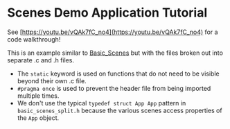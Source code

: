 # Scenes Demo Application Tutorial

See [https://youtu.be/vQAk7fC_no4](https://youtu.be/vQAk7fC_no4) for a code walkthrough!

This is an example similar to [Basic_Scenes](https://github.com/jamisonderek/flipper-zero-tutorials/tree/main/ui/basic_scenes) but with the files broken out into separate .c and .h files.

- The ``static`` keyword is used on functions that do not need to be visible beyond their own .c file.
- ``#pragma once`` is used to prevent the header file from being imported multiple times.
- We don't use the typical ``typedef struct App App`` pattern in ``basic_scenes_split.h`` because the various scenes access properties of the ``App`` object.
